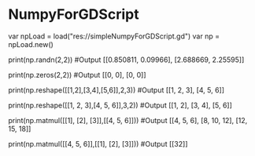 # NumpyForGDScript


var npLoad = load("res://simpleNumpyForGDScript.gd")
var np = npLoad.new()

print(np.randn(2,2))
#Output
[[0.850811, 0.09966], [2.688669, 2.25595]]

print(np.zeros(2,2))
#Output
[[0, 0], [0, 0]]


print(np.reshape([[1,2],[3,4],[5,6]],2,3))
#Output
[[1, 2, 3], [4, 5, 6]]


print(np.reshape([[1, 2, 3],[4, 5, 6]],3,2))
#Output
[[1, 2], [3, 4], [5, 6]]


print(np.matmul([[1], [2], [3]],[[4, 5, 6]]))
#Output
[[4, 5, 6], [8, 10, 12], [12, 15, 18]]

print(np.matmul([[4, 5, 6]],[[1], [2], [3]]))
#Output
[[32]]



